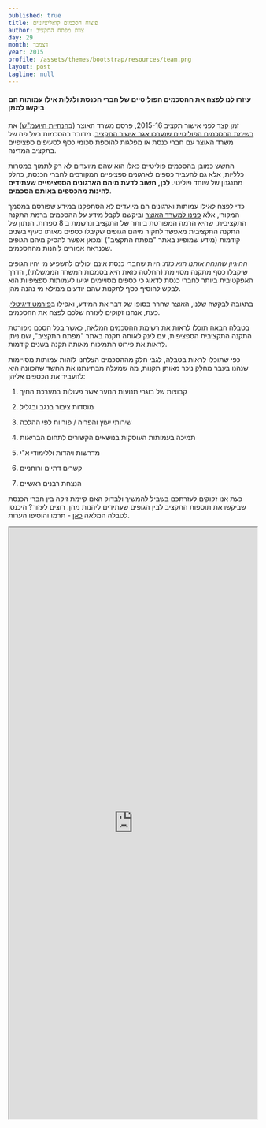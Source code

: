 ```yaml
---
published: true
title: פיצוח הסכמים קואליציוניים
author: צוות מפתח התקציב
day: 29
month: דצמבר
year: 2015
profile: /assets/themes/bootstrap/resources/team.png
layout: post
tagline: null
---
```


#### עיזרו לנו לפצח את ההסכמים הפוליטיים של חברי הכנסת ולגלות אילו עמותות הם ביקשו לממן

זמן קצר לפני אישור תקציב 2015-16, פרסם משרד האוצר (ב[הנחיית היועמ"ש](http://www.justice.gov.il/Pubilcations/Articles/Documents/PoliticalAgreementGuidelinesDec15.docx)) את [רשימת ההסכמים הפוליטיים שנערכו אגב אישור התקציב](http://www.slideshare.net/themarkertlv/ss-55129891). מדובר בהסכמות בעל פה של משרד האוצר עם חברי כנסת או מפלגות להוספת סכומי כסף לסעיפים ספציפיים בתקציב המדינה.

החשש כמובן בהסכמים פוליטיים כאלו הוא שהם מיועדים לא רק לתמוך במטרות כלליות, אלא גם להעביר כספים לארגונים ספציפיים המקורבים לחברי הכנסת, כחלק ממנגנון של שוחד פוליטי. **לכן, חשוב לדעת מיהם הארגונים הספציפיים שעתידים להינות מהכספים באותם הסכמים**.


כדי לפצח לאילו עמותות וארגונים הם מיועדים לא הסתפקנו במידע שפורסם במסמך המקורי, אלא [פנינו למשרד האוצר](http://www.askdata.org.il/request/request_259) וביקשנו לקבל מידע על ההסכמים ברמת התקנה התקציבית, שהיא הרמה המפורטת ביותר של התקציב ונרשמת ב 8 ספרות. הנתון של התקנה התקציבית מאפשר לחקור מיהם הגופים שקיבלו כספים מאותו סעיף בשנים קודמות (מידע שמופיע באתר "מפתח התקציב") ומכאן אפשר להסיק מיהם הגופים שכנראה אמורים ליהנות מההסכמים.

*ההיגיון שהנחה אותנו הוא כזה*: היות שחברי כנסת אינם יכולים להשפיע מי יהיו הגופים שיקבלו כסף מתקנה מסויימת (החלטה כזאת היא בסמכות המשרד הממשלתי), הדרך האפקטיבית ביותר לחברי כנסת לדאוג כי כספים מסויימים יגיעו לעמותות ספציפיות הוא לבקש להוסיף כסף לתקנות שהם יודעים ממילא מי נהנה מהן.

בתגובה לבקשה שלנו, האוצר שחרר בסופו של דבר את המידע, ואפילו ב[פורמט דיגיטלי](http://www.mof.gov.il/BudgetSite/statebudget/BUDGET2015_2016/Pages/default.aspx). כעת, אנחנו זקוקים לעזרה שלכם לפצח את ההסכמים.  

בטבלה הבאה תוכלו לראות את רשימת ההסכמים המלאה, כאשר בכל הסכם מפורטת התקנה התקציבית הספציפית, עם לינק לאותה תקנה באתר "מפתח התקציב", שם ניתן לראות את פירוט התמיכות מאותה תקנה בשנים קודמות.

כפי שתוכלו לראות בטבלה, לגבי חלק מההסכמים הצלחנו לזהות עמותות מסויימות שנהנו בעבר מחלק ניכר מאותן תקנות, מה שמעלה מבחינתנו את החשד שהכוונה היא להעביר את הכספים אליהן:

1. קבוצות של בוגרי תנועות הנוער אשר פעולות במערכת החיך

2. מוסדות ציבור בנגב ובגליל

3. שירותי יעוץ והפריה / פוריות לפי ההלכה

4. תמיכה בעמותות העוסקות בנושאים הקשורים לתחום הבריאות

5. מדרשות ויהדות וללימודי א"י

6. קשרים דתיים ורוחניים

7. הנצחת רבנים ראשיים

כעת אנו זקוקים לעזרתכם בשביל להמשיך ולבדוק האם קיימת זיקה בין חברי הכנסת שביקשו את תוספות התקציב לבין הגופים שעתידים ליהנות מהן. רוצים לעזור? היכנסו לטבלה המלאה [כאן](https://docs.google.com/spreadsheets/d/19ki55S_DfewSlwbly-fWO3fj1e-3-oS_cNoSoU3Yy08/edit?usp=sharing) - תרמו והוסיפו הערות.


<iframe width="100%" height="1200px" style="overflow-x:scroll" src="https:&#47;&#47;docs.google.com&#47;spreadsheets&#47;d&#47;19ki55S_DfewSlwbly-fWO3fj1e-3-oS_cNoSoU3Yy08&#47;pubhtml?gid=818416754&amp;single=true&amp;widget=true&amp;headers=false"></iframe>
